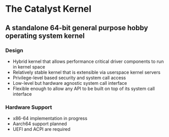 # The Catalyst Kernel

## A standalone 64-bit general purpose hobby operating system kernel

### Design
- Hybrid kernel that allows performance critical driver components to run in kernel space
- Relatively stable kernel that is extensible via userspace kernel servers
- Privilege-level based security and system call access
- Low-level but hardware agnostic system call interface
- Flexible enough to allow any API to be built on top of its system call interface

 ### Hardware Support
- x86-64 implementation in progress
- Aarch64 support planned
- UEFI and ACPI are required
